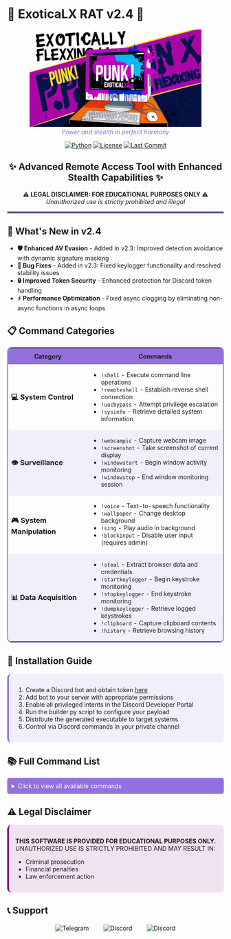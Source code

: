 # 💜 ExoticaLX RAT v2.4 💜

<p align="center">
  <img src="https://github.com/deadexotic/exotically-flexing-discord-rat/blob/main/1.jpg?raw=true" width="400">
  <br>
  <em style="color: #9370DB;">Power and stealth in perfect harmony</em>
</p>

<div align="center">
  
[![Python](https://img.shields.io/badge/python-3.8+-8A2BE2?style=for-the-badge&logo=python&logoColor=white)](https://python.org)
[![License](https://img.shields.io/github/license/deadexotic/exotically-flexing-discord-rat?style=for-the-badge&color=9370DB)](LICENSE)
[![Last Commit](https://img.shields.io/github/last-commit/deadexotic/exotically-flexing-discord-rat?style=for-the-badge&color=800080)](https://github.com/deadexotic/exotically-flexing-discord-rat/commits/main)
  
</div>

<div align="center">
  <h2>✨ Advanced Remote Access Tool with Enhanced Stealth Capabilities ✨</h2>
  <p><strong>⚠️ LEGAL DISCLAIMER: FOR EDUCATIONAL PURPOSES ONLY ⚠️</strong><br>
  <em>Unauthorized use is strictly prohibited and illegal</em></p>
</div>

<hr style="border: 2px solid #9370DB;">

## 🌟 What's New in v2.4

- **🛡️ Enhanced AV Evasion** - Added in v2.3: Improved detection avoidance with dynamic signature masking
- **🔧 Bug Fixes** - Added in v2.3: Fixed keylogger functionality and resolved stability issues
- **🔒 Improved Token Security** - Enhanced protection for Discord token handling
- **⚡ Performance Optimization** - Fixed async clogging by eliminating non-async functions in async loops

## 📋 Command Categories

<table align="center" style="border: 2px solid #9370DB; border-radius: 10px;">
<tr style="background-color: #9370DB;">
  <th style="padding: 10px;">Category</th>
  <th style="padding: 10px;">Commands</th>
</tr>

<tr>
  <td><h3>💻 System Control</h3></td>
  <td>
    <ul>
      <li><code>!shell</code> - Execute command line operations</li>
      <li><code>!remoteshell</code> - Establish reverse shell connection</li>
      <li><code>!uacbypass</code> - Attempt privilege escalation</li>
      <li><code>!sysinfo</code> - Retrieve detailed system information</li>
    </ul>
  </td>
</tr>

<tr style="background-color: rgba(147, 112, 219, 0.1);">
  <td><h3>👁️ Surveillance</h3></td>
  <td>
    <ul>
      <li><code>!webcampic</code> - Capture webcam image</li>
      <li><code>!screenshot</code> - Take screenshot of current display</li>
      <li><code>!windowstart</code> - Begin window activity monitoring</li>
      <li><code>!windowstop</code> - End window monitoring session</li>
    </ul>
  </td>
</tr>

<tr>
  <td><h3>🎮 System Manipulation</h3></td>
  <td>
    <ul>
      <li><code>!voice</code> - Text-to-speech functionality</li>
      <li><code>!wallpaper</code> - Change desktop background</li>
      <li><code>!sing</code> - Play audio in background</li>
      <li><code>!blockinput</code> - Disable user input (requires admin)</li>
    </ul>
  </td>
</tr>

<tr style="background-color: rgba(147, 112, 219, 0.1);">
  <td><h3>📊 Data Acquisition</h3></td>
  <td>
    <ul>
      <li><code>!steal</code> - Extract browser data and credentials</li>
      <li><code>!startkeylogger</code> - Begin keystroke monitoring</li>
      <li><code>!stopkeylogger</code> - End keystroke monitoring</li>
      <li><code>!dumpkeylogger</code> - Retrieve logged keystrokes</li>
      <li><code>!clipboard</code> - Capture clipboard contents</li>
      <li><code>!history</code> - Retrieve browsing history</li>
    </ul>
  </td>
</tr>
</table>

## 🚀 Installation Guide

<div style="background-color: rgba(147, 112, 219, 0.1); padding: 15px; border-radius: 10px; border-left: 4px solid #9370DB;">
  <ol>
    <li>Create a Discord bot and obtain token <a href="https://discordpy.readthedocs.io">here</a></li>
    <li>Add bot to your server with appropriate permissions</li>
    <li>Enable all privileged intents in the Discord Developer Portal</li>
    <li>Run the builder.py script to configure your payload</li>
    <li>Distribute the generated executable to target systems</li>
    <li>Control via Discord commands in your private channel</li>
  </ol>
</div>

## 📚 Full Command List

<details>
<summary style="background-color: #9370DB; color: white; padding: 10px; border-radius: 5px; cursor: pointer;">Click to view all available commands</summary>

<div style="padding: 15px; border: 1px solid #9370DB; border-radius: 0 0 10px 10px;">

### 💻 System Commands

`!shell [command]` - Execute system commands  
`!admincheck` - Verify administrative privileges  
`!sysinfo` - Retrieve system information  
`!cd [directory]` - Change current directory  
`!download [file]` - Download file from target  
`!upload [file]` - Upload file to target

### 👁️ Surveillance

`!webcampic` - Capture webcam image  
`!screenshot` - Capture screen  
`!windowstart` - Begin window activity monitoring  
`!windowstop` - End window monitoring  
`!idletime` - Check user idle time

### 📊 Data Collection

`!steal` - Extract browser data  
`!startkeylogger` - Begin keystroke monitoring  
`!stopkeylogger` - End keystroke monitoring  
`!dumpkeylogger` - Retrieve logged keystrokes  
`!clipboard` - Capture clipboard contents  
`!history` - Retrieve browsing history  
`!geolocate` - Approximate target location

### 🎮 System Control

`!voice [text]` - Text-to-speech output  
`!wallpaper` - Change desktop background  
`!sing [url]` - Play YouTube audio  
`!stopsing` - Stop audio playback  
`!volumemax` - Set volume to maximum  
`!volumezero` - Mute volume  
`!blockinput` - Disable user input (admin required)  
`!unblockinput` - Re-enable user input  
`!write [text]` - Simulate keyboard input  
`!message [text]` - Display message box  
`!exit` - Terminate RAT process  
`!kill [session/all]` - End specific or all sessions

</div>
</details>

## ⚠️ Legal Disclaimer

<div style="background-color: rgba(128, 0, 128, 0.1); padding: 15px; border-radius: 10px; border-left: 4px solid #800080;">
  <p><strong>THIS SOFTWARE IS PROVIDED FOR EDUCATIONAL PURPOSES ONLY.</strong><br>
  UNAUTHORIZED USE IS STRICTLY PROHIBITED AND MAY RESULT IN:</p>
  <ul>
    <li>Criminal prosecution</li>
    <li>Financial penalties</li>
    <li>Law enforcement action</li>
  </ul>
</div>

## 📞 Support

<div align="center" style="margin-top: 20px;">
  <a href="https://t.me/simwiping" style="text-decoration: none; margin: 0 15px;">
    <img src="https://img.shields.io/badge/Telegram-@simwiping-8A2BE2?style=for-the-badge&logo=telegram" alt="Telegram">
  </a>
  <a href="https://discord.com" style="text-decoration: none; margin: 0 15px;">
    <img src="https://img.shields.io/badge/Discord-@hoaofficial-9370DB?style=for-the-badge&logo=discord" alt="Discord">
  </a>
  <a href="https://discord.com" style="text-decoration: none; margin: 0 15px;">
    <img src="https://img.shields.io/badge/Discord-@hqrdcore-9370DB?style=for-the-badge&logo=discord" alt="Discord">
  </a>
</div>
